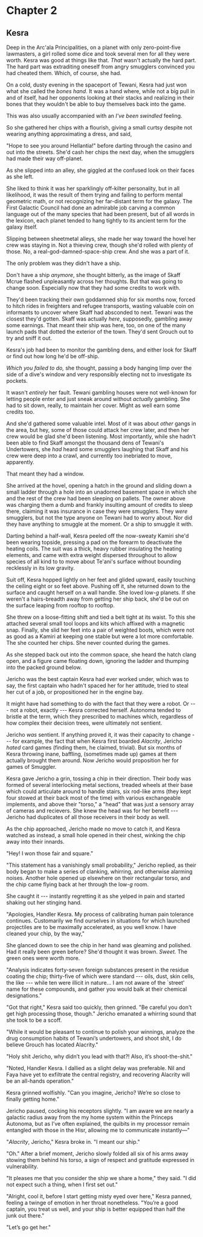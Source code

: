 # Chapter 2

## Kesra


Deep in the Arc'ala Principalities, on a planet with only zero-point-five lawmasters, a girl rolled some dice and took several men for all they were worth. Kesra was good at things like that. *That* wasn't actually the hard part. The hard part was extraditing oneself from angry smugglers convinced you had cheated them. Which, of course, she had.

On a cold, dusty evening in the spaceport of Tewani, Kesra had just won what she called the *bones hand*. It was a hand where, while not a big pull in and of itself, had her opponents looking at their stacks and realizing in their bones that they wouldn't be able to buy themselves back into the game. 

This was also usually accompanied with an *I've been swindled* feeling. 

So she gathered her chips with a flourish, giving a small curtsy despite not wearing anything approximating a dress, and said, 

"Hope to see you around Hellantia!" before darting through the casino and out into the streets. She'd cash her chips the next day, when the smugglers had made their way off-planet. 

As she slipped into an alley, she giggled at the confused look on their faces as she left. 

She liked to think it was her sparklingly off-kilter personality, but in all likelihood, it was the result of them trying and failing to perform mental geometric math, or not recognizing her far-distant term for the galaxy. The First Galactic Council had done an admirable job carving a common language out of the many species that had been present, but of all words in the lexicon, each planet tended to hang tightly to its ancient term for the galaxy itself. 

Slipping between sheetmetal alleys, she made her way toward the hovel her crew was staying in. Not a thieving crew, though she'd rolled with plenty of those. No, a real-god-damned-space-ship crew. And she was a part of it. 

The only problem was they didn't have a ship. 

Don't have a ship *anymore*, she thought bitterly, as the image of Skaff Mcrue flashed unpleasantly across her thoughts. But that was going to change soon. Especially now that they had some credits to work with. 

They'd been tracking their own goddamned ship for six months now, forced to hitch rides in freighters and refugee transports, wasting valuable coin on informants to uncover where Skaff had absconded to next. Tewani was the closest they'd gotten. Skaff was actually *here*, supposedly, gambling away some earnings. That meant their ship was here, too, on one of the many launch pads that dotted the exterior of the town. They'd sent Grouch out to try and sniff it out. 

Kesra's job had been to monitor the gambling dens, and either look for Skaff or find out how long he'd be off-ship. 

*Which you failed to do,* she thought, passing a body hanging limp over the side of a dive's window and very responsibly electing not to investigate its pockets.

It wasn't *entirely* her fault. Tewani gambling houses were not well-known for letting people enter and just sneak around without *actually* gambling. She had to sit down, really, to maintain her cover. Might as well earn some credits too.

And she'd gathered some valuable intel. Most of it was about *other* gangs in the area, but hey, some of those could attack her crew later, and then her crew would be glad she'd been listening. Most importantly, while she hadn't been able to find Skaff amongst the thousand dens of Tewani's Undertowers, she *had* heard some smugglers laughing that Skaff and his crew were deep into a crawl, and currently too inebriated to move, apparently. 

That meant they had a window. 

She arrived at the hovel, opening a hatch in the ground and sliding down a small ladder through a hole into an unadorned basement space in which she and the rest of the crew had been sleeping on pallets. The owner above was charging them a dumb and frankly insulting amount of credits to sleep there, claiming it was insurance in case they were smugglers. They *were* smugglers, but not the type anyone on Tewani had to worry about. Nor did they have anything to smuggle at the moment. Or a ship to smuggle it with.

Darting behind a half-wall, Kesra peeled off the now-sweaty Kamiri she'd been wearing topside, pressing a pad on the forearm to deactivate the heating coils. The suit was a thick, heavy rubber insulating the heating elements, and came with extra weight dispersed throughout to allow species of all kind to to move about Te'ani's surface without bounding recklessly in its low gravity. 

Suit off, Kesra hopped lightly on her feet and glided upward, easily touching the ceiling eight or so feet above. Pushing off it, she returned down to the surface and caught herself on a wall handle. She loved low-$g$ planets. If she weren't a hairs-breadth away from getting her ship back, she'd be out on the surface leaping from rooftop to rooftop. 

She threw on a loose-fitting shift and tied a belt tight at its waist. To this she attached several small tool loops and kits which affixed with a magnetic snap. Finally, she slid her feet into a pair of weighted boots, which were not as good as a Kamiri at keeping one stable but were a lot more comfortable. The she counted her chips. She never counted during the games. 


As she stepped back out into the common space, she heard the hatch clang open, and a figure came floating down, ignoring the ladder and thumping into the packed ground below. 

Jericho was the best captain Kesra had ever worked under, which was to say, the first captain who hadn't spaced her for her attitude, tried to steal her cut of a job, or propositioned her in the engine bay. 

It might have had something to do with the fact that they were a robot. Or --- not a robot, exactly --- Kesra corrected herself. Autonoma tended to bristle at the term, which they prescribed to machines which, regardless of how complex their decision trees, were ultimately not sentient. 

Jericho *was* sentient. If anything proved it, it was their capacity to change --- for example, the fact that when Kesra first boarded *Alacrity*, Jericho *hated* card games (finding them, he claimed, trivial). But six months of Kesra throwing inane, baffling, (sometimes made up) games at them actually brought them around. Now Jericho would proposition her for games of Smuggler. 

Kesra gave Jericho a grin, tossing a chip in their direction. Their body was formed of several interlocking metal sections, treaded wheels at their base which could articulate around to handle stairs, six rod-like arms (they kept four stowed at their back most of the time) with various exchangeable implements, and above their "torso," a "head" that was just a sensory array of cameras and recievers. She knew the head was for her benefit --- Jericho had duplicates of all those receivers in their body as well. 

As the chip approached, Jericho made no move to catch it, and Kesra watched as instead, a small hole opened in their chest, winking the chip away into their innards. 

"Hey! I won those fair and square." 

"This statement has a vanishingly small probability," Jericho replied, as their body began to make a series of clanking, whirring, and otherwise alarming noises. Another hole opened up elsewhere on their rectangular torso, and the chip came flying back at her through the low-$g$ room. 

She caught it --- instantly regretting it as she yelped in pain and started shaking out her stinging hand. 

"Apologies, Handler Kesra. My process of calibrating human pain tolerance continues. Customarily we find ourselves in situations for which launched projectiles are to be maximally accelerated, as you well know. I have cleaned your chip, by the way,"

She glanced down to see the chip in her hand was gleaming and polished. Had it really been green before? She'd thought it was brown. *Sweet.* The green ones were worth more.

"Analysis indicates forty-seven foreign substances present in the residue coating the chip; thirty-five of which were standard --- oils, dust, skin cells, the like --- while ten were illicit in nature... I am not aware of the `street' name for these compounds, and gather you would balk at their chemical designations."

"Got that right," Kesra said too quickly, then grinned. "Be careful you don't get high processing those, though." Jericho emanated a whirring sound that she took to be a scoff. 

"While it would be pleasant to continue to polish your winnings, analyze the drug consumption habits of Tewani’s undertowers, and shoot shit, I do believe Grouch has located Alacrity."

"Holy shit Jericho, why didn’t you lead with that?! Also, it’s shoot-the-shit."

"Noted, Handler Kesra. I dallied as a slight delay was preferable. Nil and Faya have yet to exfiltrate the central registry, and recovering Alacrity will be an all-hands operation."

Kesra grinned wolfishly. "Can you imagine, Jericho? We’re so close to finally getting home."

Jericho paused, cocking his receptors slightly. "I am aware we are nearly a galactic radius away from the my home system within the Princeps Autonoma, but as I’ve often explained, the quibits in my processor remain entangled with those in the Hisr, allowing me to communicate instantly—"

"*Alacrity*, Jericho," Kesra broke in. "I meant our ship."

"Oh." After a brief moment, Jericho slowly folded all six of his arms away stowing them behind his torso, a sign of respect and gratitude expressed in vulnerability. 


"It pleases me that you consider the ship we share a home," they said. "I did not expect such a thing, when I first set out."

"Alright, cool it, before I start getting misty eyed over here," Kesra panned, feeling a twinge of emotion in her throat nonetheless. "You’re a good captain, you treat us well, and your ship is better equipped than half the junk out there."

"Let’s go get her."
